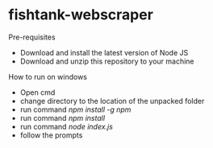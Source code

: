 # fishtank-webscraper

Pre-requisites

- Download and install the latest version of Node JS 
- Download and unzip this repository to your machine

How to run on windows

- Open cmd
- change directory to the location of the unpacked folder
- run command *npm install -g npm*
- run command *npm install*
- run command *node index.js*
- follow the prompts

